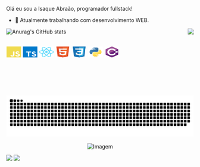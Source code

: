 Olá eu sou a Isaque Abraão, programador fullstack!

- 🔭 Atualmente trabalhando com desenvolvimento WEB.

<div >
  <img align="right" height="180em" src="https://github-readme-stats.vercel.app/api/top-langs/?username=IsaqueCeo&layout=compact&langs_count=16&theme=great-gatsby"/>
</div>

  ![Anurag's GitHub stats](https://github-readme-stats.vercel.app/api?username=IsaqueCeo&show_icons=true&theme=radical)


 
<div style="display: inline_block"><br>
  <img align="center" alt="Rafa-Js" height="30" width="40" src="https://raw.githubusercontent.com/devicons/devicon/master/icons/javascript/javascript-plain.svg">
  <img align="center" alt="Rafa-Ts" height="30" width="40" src="https://raw.githubusercontent.com/devicons/devicon/master/icons/typescript/typescript-plain.svg">
  <img align="center" alt="Rafa-React" height="30" width="40" src="https://raw.githubusercontent.com/devicons/devicon/master/icons/react/react-original.svg">
  <img align="center" alt="Rafa-HTML" height="30" width="40" src="https://raw.githubusercontent.com/devicons/devicon/master/icons/html5/html5-original.svg">
  <img align="center" alt="Rafa-CSS" height="30" width="40" src="https://raw.githubusercontent.com/devicons/devicon/master/icons/css3/css3-original.svg">
  <img align="center" alt="Rafa-Python" height="30" width="40" src="https://raw.githubusercontent.com/devicons/devicon/master/icons/python/python-original.svg">
  <img align="center" alt="Rafa-Csharp" height="30" width="40" src="https://raw.githubusercontent.com/devicons/devicon/master/icons/csharp/csharp-original.svg">
</div>

  ##

  
<picture>
  <source media="(prefers-color-scheme: dark)" srcset="https://raw.githubusercontent.com/IsaqueCeo/IsaqueCeo/output/github-contribution-grid-snake-dark.svg">
  <source media="(prefers-color-scheme: light)" srcset="https://raw.githubusercontent.com/IsaqueCeo/IsaqueCeo/output/github-contribution-grid-snake.svg">
  <img alt="github contribution grid snake animation" src="https://raw.githubusercontent.com/IsaqueCeo/IsaqueCeo/output/github-contribution-grid-snake.svg">
</picture>


<!-- GIF -->
<p style="text-align: center;">
  <img align="center" src="https://github.com/VariableBee/VariableBee/assets/77739311/4e9f41af-6b57-49a7-b15a-74322e96b4d7" alt="Imagem">
</p>

<div> 
  <a href="https://www.instagram.com/isaque_abr_sousa_/" target="_blank"><img src="https://img.shields.io/badge/-Instagram-%23E4405F?style=for-the-badge&logo=instagram&logoColor=white" target="_blank"></a>
  <a href = "mailto:isaqueabraaoesousa0000@gmail.com"><img src="https://img.shields.io/badge/-Gmail-%23333?style=for-the-badge&logo=gmail&logoColor=white" target="_blank"></a>  
</div>
